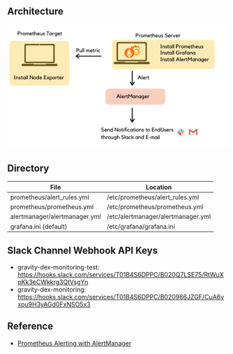 ## Architecture

<p align="left">
  <a href="" target="_blank" rel="noopener noreferrer"><img width="560" src="../images/monitoring_architecture.png"></a>
</p>

## Directory 

|File | Location |
|---|---|
| prometheus/alert_rules.yml | /etc/prometheus/alert_rules.yml |
| prometheus/prometheus.yml | /etc/prometheus/prometheus.yml |
| alertmanager/alertmanager.yml | /etc/alertmanager/alertmanager.yml |
| grafana.ini (default) | /etc/grafana/grafana.ini |

## Slack Channel Webhook API Keys

- gravity-dex-monitoring-test: https://hooks.slack.com/services/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
- gravity-dex-monitoring: https://hooks.slack.com/services/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

## Reference

- [Prometheus Alerting with AlertManager](https://medium.com/devops-dudes/prometheus-alerting-with-alertmanager-e1bbba8e6a8e)

